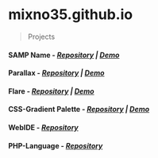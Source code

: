# mixno35.github.io

> Projects
#### SAMP Name - _[Repository](https://github.com/mixno35/samp-name) | [Demo](https://mixno35.github.io/samp-name)_
#### Parallax - _[Repository](https://github.com/mixno35/parallax) | [Demo](https://mixno35.github.io/parallax)_
#### Flare - _[Repository](https://github.com/mixno35/flare) | [Demo](https://mixno35.github.io/flare)_
#### CSS-Gradient Palette - _[Repository](https://github.com/mixno35/css-gradient) | [Demo](https://mixno35.github.io/css-gradient)_
#### WebIDE - _[Repository](https://github.com/mixno35/WebIDE)_
#### PHP-Language - _[Repository](https://github.com/mixno35/PHP-Language)_
